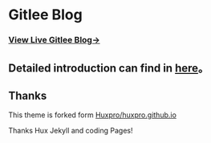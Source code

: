 # Gitlee Blog

### [View Live Gitlee Blog->](http://www.gitlee.com)

## Detailed introduction can find in [here](https://github.com/huxpro/huxpro.github.io)。

## Thanks

This theme is forked form [Huxpro/huxpro.github.io](https://github.com/huxpro/huxpro.github.io/)

Thanks Hux Jekyll and coding Pages!
